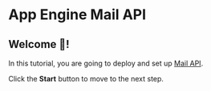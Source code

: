 # App Engine Mail API

## Welcome 👋!

In this tutorial, you are going to deploy and set up [Mail API](https://github.com/Cyclenerd/google-cloud-appengine-mail-api).

<walkthrough-tutorial-duration duration="10"></walkthrough-tutorial-duration>

Click the **Start** button to move to the next step.
